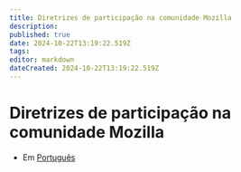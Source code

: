 ```yaml
---
title: Diretrizes de participação na comunidade Mozilla
description: 
published: true
date: 2024-10-22T13:19:22.519Z
tags: 
editor: markdown
dateCreated: 2024-10-22T13:19:22.519Z
---
```


# Diretrizes de participação na comunidade Mozilla

- Em [Português](https://www.mozilla.org/pt-BR/about/governance/policies/participation/)
